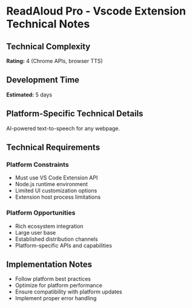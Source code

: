 # ReadAloud Pro - Vscode Extension Technical Notes

## Technical Complexity
**Rating:** 4 (Chrome APIs, browser TTS)

## Development Time
**Estimated:** 5 days

## Platform-Specific Technical Details
AI-powered text-to-speech for any webpage.

## Technical Requirements

### Platform Constraints
- Must use VS Code Extension API
- Node.js runtime environment
- Limited UI customization options
- Extension host process limitations

### Platform Opportunities
- Rich ecosystem integration
- Large user base
- Established distribution channels
- Platform-specific APIs and capabilities

## Implementation Notes
- Follow platform best practices
- Optimize for platform performance
- Ensure compatibility with platform updates
- Implement proper error handling
